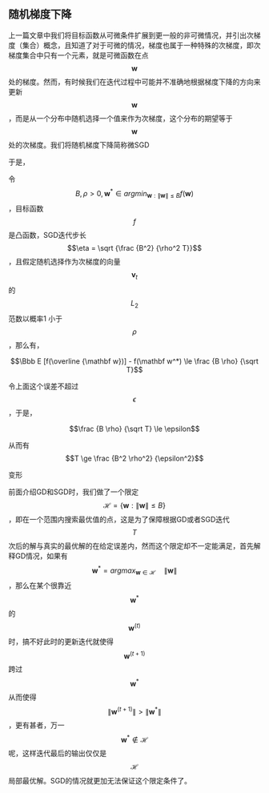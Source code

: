 ## 随机梯度下降

上一篇文章中我们将目标函数从可微条件扩展到更一般的非可微情况，并引出次梯度（集合）概念，且知道了对于可微的情况，梯度也属于一种特殊的次梯度，即次梯度集合中只有一个元素，就是可微函数在点$$\mathbf w$$ 处的梯度。然而，有时候我们在迭代过程中可能并不准确地根据梯度下降的方向来更新$$\mathbf w$$，而是从一个分布中随机选择一个值来作为次梯度，这个分布的期望等于$$\mathbf w$$ 处的次梯度。我们将随机梯度下降简称微SGD

于是，

令$$B, \rho \gt 0, \mathbf w^* \in argmin_{\mathbf w: \left\| \mathbf w \right\| \le B} f(\mathbf w)$$，目标函数$$f$$ 是凸函数，SGD迭代步长$$\eta = \sqrt {\frac {B^2} {\rho^2 T}}$$，且假定随机选择作为次梯度的向量$$\mathbf v_t$$ 的$$L_2$$ 范数以概率1 小于$$\rho$$，那么有，

$$\Bbb E [f(\overline {\mathbf w})] - f(\mathbf w^*) \le \frac {B \rho} {\sqrt T}$$

令上面这个误差不超过$$\epsilon$$，于是，

$$\frac {B \rho} {\sqrt T} \le \epsilon$$

从而有$$T \ge \frac {B^2 \rho^2} {\epsilon^2}$$

变形

前面介绍GD和SGD时，我们做了一个限定$$\mathcal H = \lbrace \mathbf w: \left\| \mathbf w \right\| \le B \rbrace$$，即在一个范围内搜索最优值的点，这是为了保障根据GD或者SGD迭代$$T$$ 次后的解与真实的最优解的在给定误差内，然而这个限定却不一定能满足，首先解释GD情况，如果有$$\mathbf w^* = argmax_{\mathbf w \in \mathcal H} \quad \left\| \mathbf w \right\|$$，那么在某个很靠近$$\mathbf w^*$$的$$\mathbf w^{(t)}$$时，搞不好此时的更新迭代就使得$$\mathbf w^{(t+1)}$$跨过$$\mathbf w^*$$从而使得$$\left\| \mathbf w^{(t+1)} \right\| \gt \left\| \mathbf w^* \right\|$$，更有甚者，万一$$\mathbf w^* \notin \mathcal H$$ 呢，这样迭代最后的输出仅仅是$$\mathcal H$$ 局部最优解。SGD的情况就更加无法保证这个限定条件了。

